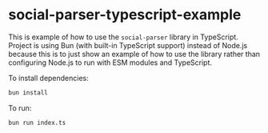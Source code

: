 # social-parser-typescript-example

This is example of how to use the `social-parser` library in TypeScript. Project is using Bun (with built-in TypeScript support) instead of Node.js because this is to just show an example of how to use the library rather than configuring Node.js to run with ESM modules and TypeScript.

To install dependencies:

```bash
bun install
```

To run:

```bash
bun run index.ts
```
